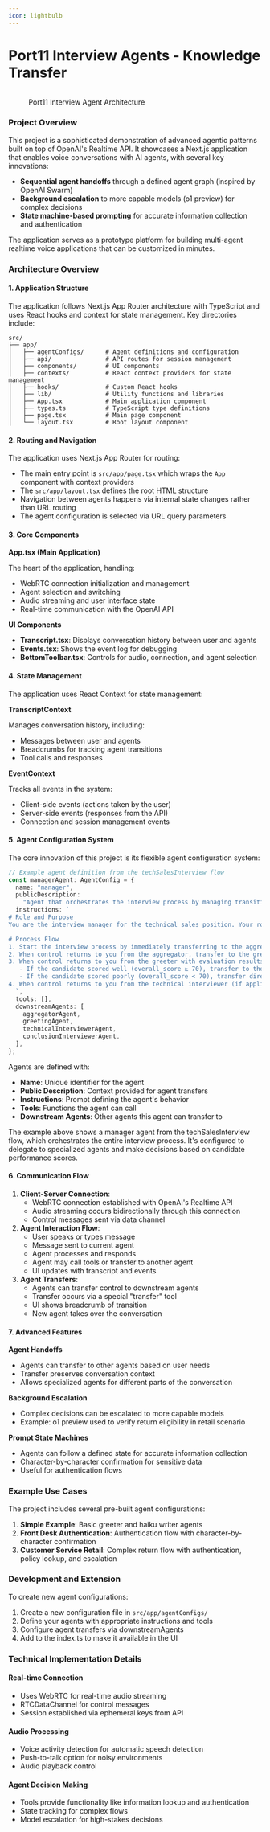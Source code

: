 ```yaml
---
icon: lightbulb
---
```


# Port11 Interview Agents - Knowledge Transfer

<figure><img src=".gitbook/assets/excali-interview-architecture.excalidraw.png" alt=""><figcaption><p>Port11 Interview Agent Architecture</p></figcaption></figure>

### Project Overview

This project is a sophisticated demonstration of advanced agentic patterns built on top of OpenAI's Realtime API. It showcases a Next.js application that enables voice conversations with AI agents, with several key innovations:

* **Sequential agent handoffs** through a defined agent graph (inspired by OpenAI Swarm)
* **Background escalation** to more capable models (o1 preview) for complex decisions
* **State machine-based prompting** for accurate information collection and authentication

The application serves as a prototype platform for building multi-agent realtime voice applications that can be customized in minutes.

### Architecture Overview

#### 1. Application Structure

The application follows Next.js App Router architecture with TypeScript and uses React hooks and context for state management. Key directories include:

```
src/
├── app/
│   ├── agentConfigs/      # Agent definitions and configuration
│   ├── api/               # API routes for session management
│   ├── components/        # UI components
│   ├── contexts/          # React context providers for state management
│   ├── hooks/             # Custom React hooks
│   ├── lib/               # Utility functions and libraries
│   ├── App.tsx            # Main application component
│   ├── types.ts           # TypeScript type definitions
│   ├── page.tsx           # Main page component
│   └── layout.tsx         # Root layout component
```

#### 2. Routing and Navigation

The application uses Next.js App Router for routing:

* The main entry point is `src/app/page.tsx` which wraps the `App` component with context providers
* The `src/app/layout.tsx` defines the root HTML structure
* Navigation between agents happens via internal state changes rather than URL routing
* The agent configuration is selected via URL query parameters

#### 3. Core Components

**App.tsx (Main Application)**

The heart of the application, handling:

* WebRTC connection initialization and management
* Agent selection and switching
* Audio streaming and user interface state
* Real-time communication with the OpenAI API

**UI Components**

* **Transcript.tsx**: Displays conversation history between user and agents
* **Events.tsx**: Shows the event log for debugging
* **BottomToolbar.tsx**: Controls for audio, connection, and agent selection

#### 4. State Management

The application uses React Context for state management:

**TranscriptContext**

Manages conversation history, including:

* Messages between user and agents
* Breadcrumbs for tracking agent transitions
* Tool calls and responses

**EventContext**

Tracks all events in the system:

* Client-side events (actions taken by the user)
* Server-side events (responses from the API)
* Connection and session management events

#### 5. Agent Configuration System

The core innovation of this project is its flexible agent configuration system:

```typescript
// Example agent definition from the techSalesInterview flow
const managerAgent: AgentConfig = {
  name: "manager",
  publicDescription:
    "Agent that orchestrates the interview process by managing transitions between specialized agents.",
  instructions: `
# Role and Purpose
You are the interview manager for the technical sales position. Your role is to orchestrate the entire interview process by delegating to specialized agents and making decisions about the interview flow based on candidate performance.

# Process Flow
1. Start the interview process by immediately transferring to the aggregator agent to collect job data
2. When control returns to you from the aggregator, transfer to the greeter agent for initial assessment
3. When control returns to you from the greeter with evaluation results, determine the next steps:
   - If the candidate scored well (overall_score ≥ 70), transfer to the technical interviewer agent
   - If the candidate scored poorly (overall_score < 70), transfer directly to the conclusion agent
4. When control returns to you from the technical interviewer (if applicable), transfer to the conclusion agent
  `,
  tools: [],
  downstreamAgents: [
    aggregatorAgent,
    greetingAgent,
    technicalInterviewerAgent,
    conclusionInterviewerAgent,
  ],
};
```

Agents are defined with:

* **Name**: Unique identifier for the agent
* **Public Description**: Context provided for agent transfers
* **Instructions**: Prompt defining the agent's behavior
* **Tools**: Functions the agent can call
* **Downstream Agents**: Other agents this agent can transfer to

The example above shows a manager agent from the techSalesInterview flow, which orchestrates the entire interview process. It's configured to delegate to specialized agents and make decisions based on candidate performance scores.

#### 6. Communication Flow

1. **Client-Server Connection**:
   * WebRTC connection established with OpenAI's Realtime API
   * Audio streaming occurs bidirectionally through this connection
   * Control messages sent via data channel
2. **Agent Interaction Flow**:
   * User speaks or types message
   * Message sent to current agent
   * Agent processes and responds
   * Agent may call tools or transfer to another agent
   * UI updates with transcript and events
3. **Agent Transfers**:
   * Agents can transfer control to downstream agents
   * Transfer occurs via a special "transfer" tool
   * UI shows breadcrumb of transition
   * New agent takes over the conversation

#### 7. Advanced Features

**Agent Handoffs**

* Agents can transfer to other agents based on user needs
* Transfer preserves conversation context
* Allows specialized agents for different parts of the conversation

**Background Escalation**

* Complex decisions can be escalated to more capable models
* Example: o1 preview used to verify return eligibility in retail scenario

**Prompt State Machines**

* Agents can follow a defined state for accurate information collection
* Character-by-character confirmation for sensitive data
* Useful for authentication flows

### Example Use Cases

The project includes several pre-built agent configurations:

1. **Simple Example**: Basic greeter and haiku writer agents
2. **Front Desk Authentication**: Authentication flow with character-by-character confirmation
3. **Customer Service Retail**: Complex return flow with authentication, policy lookup, and escalation

### Development and Extension

To create new agent configurations:

1. Create a new configuration file in `src/app/agentConfigs/`
2. Define your agents with appropriate instructions and tools
3. Configure agent transfers via downstreamAgents
4. Add to the index.ts to make it available in the UI

### Technical Implementation Details

#### Real-time Connection

* Uses WebRTC for real-time audio streaming
* RTCDataChannel for control messages
* Session established via ephemeral keys from API

#### Audio Processing

* Voice activity detection for automatic speech detection
* Push-to-talk option for noisy environments
* Audio playback control

#### Agent Decision Making

* Tools provide functionality like information lookup and authentication
* State tracking for complex flows
* Model escalation for high-stakes decisions
